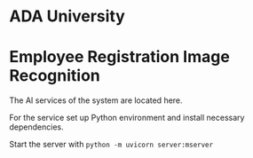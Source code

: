 
# ADA University
# Employee Registration Image Recognition

The AI services of the system are located here. 

For the service set up Python environment and install necessary dependencies.

Start the server with ```python -m uvicorn server:mserver```
